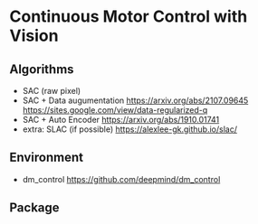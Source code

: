 # Continuous Motor Control with Vision

## Algorithms
- SAC (raw pixel)
- SAC + Data augumentation
https://arxiv.org/abs/2107.09645
https://sites.google.com/view/data-regularized-q
- SAC + Auto Encoder
https://arxiv.org/abs/1910.01741
- extra: SLAC (if possible)
https://alexlee-gk.github.io/slac/

## Environment
- dm_control
https://github.com/deepmind/dm_control

## Package
